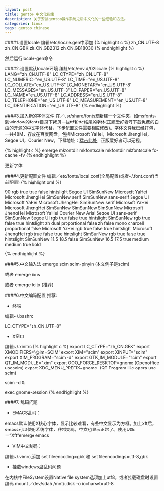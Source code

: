 ```yaml
---
layout: post
title: gentoo 中文化指南
description: 关于安装gentoo操作系统之后中文化的一些经验和方法。
categories: Linux
tags: gentoo chinese
---
```


####1.设置locale
编辑/etc/locale.gen中添加
{% highlight c %}
zh_CN.UTF-8
zh_CN.GBK
zh_CN.GB2312
zh_CN.GB18030
{% endhighlight %}

然后运行locale-gen命令

####2.设置默认locale环境
编辑/etc/env.d/02locale
{% highlight c %}
LANG="zh_CN.UTF-8"
LC_CTYPE="zh_CN.UTF-8"
LC_NUMERIC="en_US.UTF-8"
LC_TIME="en_US.UTF-8"
LC_COLLATE="en_US.UTF-8"
LC_MONETARY="en_US.UTF-8"
LC_MESSAGES="en_US.UTF-8"
LC_PAPER="en_US.UTF-8"
LC_NAME="en_US.UTF-8"
LC_ADDRESS="en_US.UTF-8"
LC_TELEPHONE="en_US.UTF-8"
LC_MEASUREMENT="en_US.UTF-8"
LC_IDENTIFICATION="en_US.UTF-8"
{% endhighlight %}

####3.加入新的字体文件
在／usr/share/fonts现新建一个文件夹，如msfonts。到window的fonts目录下拷贝一些ttf和ttc结尾的字体(正版爱好者可下载免费的自由的开源的中文字体代替，下步配置文件需要相应修改)。字体文件我已经打包，一共48M，存放在百度网盘。包括Microsoft YaHei，Microsoft JhengHei，Segoe UI，Courier New，下载地址：[猛击此处](http://pan.baidu.com/share/link?shareid=94048&uk=2986497451)，正版爱好者可以无视。

{% highlight c %}
emerge mkfontdir mkfontscale
mkfontdir
mkfontscale
fc-cache -fv
{% endhighlight %}

更新字体

####4.更新配置文件
编辑／etc/fonts/local.conf(全局配置)或者~/.font.conf(当前配置)
{% highlight xml %}

<?xml version="2.0"?>
<!DOCTYPE fontconfig SYSTEM "fonts.dtd">

<fontconfig>

<match target="pattern" >
	<edit name="dpi" mode="assign" >
		<double>90</double>
	</edit>
</match>

<match target="font" >
	<edit name="rgba" mode="assign" >
		<const>rgb</const>
	</edit>
</match>
<match target="font" >
	<edit name="antialias" mode="assign" >
		<bool>true</bool>
	</edit>
	<edit name="autohint" mode="assign" >
		<bool>true</bool>
	</edit>
	<edit name="hinting" mode="assign" >
		<bool>false</bool>
	</edit>
	<edit name="hintstyle" mode="assign" >
		<const>hintslight</const>
	</edit>
</match>

<!-- Sans-serif faces -->
<alias>
	<family>Segoe UI</family>
	<family>SimSunNew</family>
	<family>Microsoft YaHei</family>
	<family>Microsoft JhengHei</family>
</alias>

<!-- Serif faces -->
<alias>
	<family>SimSunNew</family>
	<family>serif</family>
</alias>

<!-- Monospace faces -->
<alias>
	<family>SimSunNew</family>
</alias>

<alias>
	<family>sans-serif</family>
	<prefer>
		<family>Segoe UI</family>
		<family>Microsoft YaHei</family>
		<family>Microsoft JhengHei</family>
		<family>SimSunNew</family>
	</prefer>
</alias>

<alias>
	<family>serif</family>
	<prefer>
		<family>Microsoft YaHei</family>
		<family>Microsoft JhengHei</family>
		<family>SimSunNew</family>
	</prefer>
</alias>

<alias>
	<family>SimSunNew</family>
	<prefer>
		<family>SimSunNew</family>
		<family>Microsoft JhengHei</family>
		<family>Microsoft YaHei</family>
		<family>Courier New</family>
	</prefer>
</alias>

<alias>
	<family>Arial</family>
	<prefer>
		<family>Segoe UI</family>
	</prefer>
	<default>
		<family>sans-serif</family>
	</default>
</alias>
<alias>
	<family>SimSunNew</family>
</alias>

<!-- Sans-Serif -->
<match target="font" >
	<test name="family" compare="eq" >
		<string>Segoe UI</string>
	</test>
	<edit name="rgba" mode="assign">
		<const>rgb</const>
	</edit>
	<edit name="antialias" mode="assign">
		<bool>true</bool>
	</edit>
	<edit name="autohint" mode="assign">
		<bool>false</bool>
	</edit>
	<edit name="hinting" mode="assign">
		<bool>true</bool>
	</edit>
	<edit name="hintstyle" mode="assign">
		<const>hintslight</const>
	</edit>
</match>

<match target="font" >
	<test qual="any" name="family" compare="eq" >
		<string>SimSunNew</string>
	</test>
	<edit name="rgba" mode="assign">
		<const>rgb</const>
	</edit>
	<edit name="antialias" mode="assign" >
		<bool>true</bool>
	</edit>
	<edit name="autohint" mode="assign" >
		<bool>false</bool>
	</edit>
	<edit name="hinting" mode="assign" >
		<bool>true</bool>
	</edit>
	<edit name="hintstyle" mode="assign" >
		<const>hintslight</const>
	</edit>
</match>

<match target="font" >
	<test target="pattern" name="lang" compare="contains" >
		<string>zh</string>
	</test>
	<test name="spacing" compare="eq" >
		<const>dual</const>
	</test>
	<edit name="spacing" mode="assign" >
		<const>proportional</const>
	</edit>
	<edit name="globaladvance" mode="assign" >
		<bool>false</bool>
	</edit>
</match>

<match target="font">
	<test name="lang" compare="contains" >
		<string>zh</string>
	</test>
	<test name="outline" compare="eq" >
		<bool>false</bool>
	</test>
	<test name="spacing" compare="eq" >
		<const>mono</const>
		<const>charcell</const>
	</test>
	<edit name="spacing">
		<const>proportional</const>
	</edit>
	<edit name="globaladvance" binding="strong" >
		<bool>false</bool>
	</edit>
</match>

<!-- Chinese Simple Font -->
<match target="font" >
	<test qual="any" name="family" compare="eq" >
		<string>Microsoft YaHei</string>
	</test>
	<edit name="rgba" mode="assign">
		<const>rgb</const>
	</edit>
	<edit name="antialias" mode="assign" >
		<bool>true</bool>
	</edit>
	<edit name="autohint" mode="assign" >
		<bool>false</bool>
	</edit>
	<edit name="hinting" mode="assign" >
		<bool>true</bool>
	</edit>
	<edit name="hintstyle" mode="assign" >
		<const>hintslight</const>
	</edit>
</match>

<!-- Chinese Tradition Font -->
<match target="font" >
	<test qual="any" name="family" compare="eq" >
		<string>Microsoft JhengHei</string>
	</test>
	<edit name="rgba" mode="assign">
		<const>rgb</const>
	</edit>
	<edit name="antialias" mode="assign" >
		<bool>true</bool>
	</edit>
	<edit name="autohint" mode="assign" >
		<bool>false</bool>
	</edit>
	<edit name="hinting" mode="assign" >
		<bool>true</bool>
	</edit>
	<edit name="hintstyle" mode="assign" >
		<const>hintslight</const>
	</edit>
</match>

<!-- SimSunNew global setting. -->
<match target="font" >
	<test qual="any" name="family" compare="eq" >
		<string>SimSunNew</string>
	</test>
	<edit name="rgba" mode="assign" >
		<const>rgb</const>
	</edit>
	<edit name="antialias" mode="assign" >
		<bool>true</bool>
	</edit>
	<edit name="autohint" mode="assign" >
		<bool>false</bool>
	</edit>
	<edit name="hinting" mode="assign" >
		<bool>true</bool>
	</edit>
	<edit name="hintstyle" mode="assign" >
		<const>hintslight</const>
	</edit>
</match>

<!--
SimSunNew embedded bitmap fonts, ppem = 12px, 13px, 14px, 15px, 16px, 18px.
choose as your need
-->
<match target="font" >
	<test qual="any" name="family" compare="eq" >
		<string>SimSunNew</string>
	</test>
	<test name="pixelsize" compare="more" >
		<double>11.5</double>
	</test>
	<test name="pixelsize" compare="less" >
		<double>18.5</double>
	</test>
	<edit name="antialias" mode="assign" >
		<bool>false</bool>
	</edit>
</match>

<match target="font" >
	<test qual="any" name="family" compare="eq" >
		<string>SimSunNew</string>
	</test>
	<test name="pixelsize" compare="more" >
		<double>16.5</double>
	</test>
	<test name="pixelsize" compare="less" >
		<double>17.5</double>
	</test>
	<edit name="antialias" mode="assign" >
		<bool>true</bool>
	</edit>
</match>

<!-- Synthetic emboldening for fonts that do not have bold face available -->
<match target="font" >
	<test name="weight" compare="less_eq">
		<const>medium</const>
	</test>
	<test target="pattern" name="weight" compare="more">
		<const>medium</const>
	</test>
	<edit name="embolden" mode="assign" >
		<bool>true</bool>
	</edit>
	<edit name="weight" mode="assign">
		<const>bold</const>
	</edit>
</match>

</fontconfig>

{% endhighlight %}

####5.中文输入法
emerge scim scim-pinyin (本文例子是scim)

或者 emerge ibus

或者 emerge fcitx (推荐)

####6.中文编码配置
推荐:
+ 终端

编辑~/.bashrc

LC_CTYPE="zh_CN.UTF-8"

+ X窗口

编辑~/.xinitrc
{% highlight c %}
export LC_CTYPE="zh_CN.GBK"
export XMODIFIERS='@im=SCIM'
export XIM="scim"
export XINPUT="scim"
export XIM_PROGRAM="scim -d"
export GTK_IM_MODULE="scim"
export QT_IM_MODULE="xim"
export OOO_FORCE_DESKTOP=gnome   (Openoffice usescim)
export XDG_MENU_PREFIX=gnome-    (QT Program like opera use scim)

scim -d &

exec gnome-session
{% endhighlight %}

####7. 乱码问题
+ EMACS乱码：

emacs默认使用X核心字体，显示比较难看，有些中文显示为方框。加上xft后，emacs可以使用系统字体，非常美观，中文也显示正常了。使用USE＝“Xft”emerge emacs

+ VIM中文乱码：

编辑~/.vimrc,添加 set fileencoding=gbk 和 set fileencodings=utf-8,gbk

+ 挂载windows盘乱码问题

在内核中FileSystem设置Native file system选项加上utf8，或者挂载磁盘时设置编码 mount ／dev/sda5 /mnt/udisk -o iocharset=utf-8
